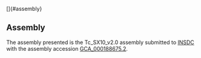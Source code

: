 []{#assembly}

Assembly
--------

The assembly presented is the Tc\_SX10\_v2.0 assembly submitted to
[INSDC](http://www.insdc.org) with the assembly accession
[GCA\_000188675.2](http://www.ebi.ac.uk/ena/data/view/GCA_000188675.2).
